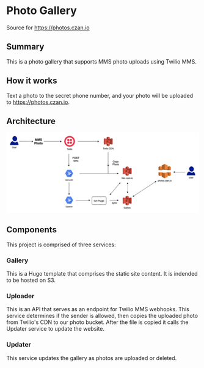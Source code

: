 # Photo Gallery
Source for https://photos.czan.io

## Summary
This is a photo gallery that supports MMS photo uploads using Twilio MMS. 

## How it works
Text a photo to the secret phone number, and your photo will be uploaded to https://photos.czan.io.

## Architecture
![](./images/arch.jpeg)

## Components
This project is comprised of three services:

### Gallery
This is a Hugo template that comprises the static site content. It is indended to be hosted on S3.

### Uploader
This is an API that serves as an endpoint for Twilio MMS webhooks. This service determines if the sender is allowed, then copies the uploaded photo from Twilio's CDN to our photo bucket. After the file is copied it calls the Updater service to update the website.

### Updater
This service updates the gallery as photos are uploaded or deleted.